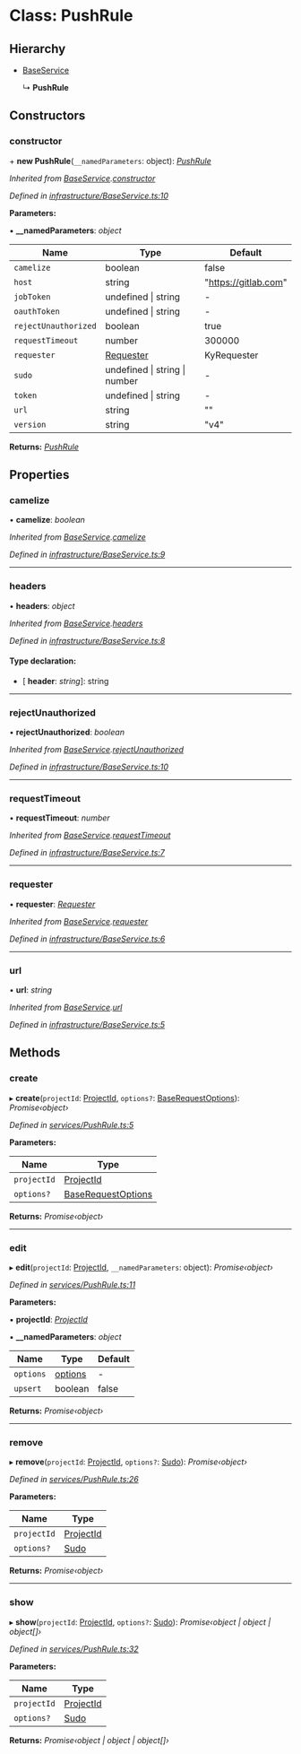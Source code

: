 # Class: PushRule

## Hierarchy

* [BaseService](_infrastructure_baseservice_.baseservice.md)

  ↳ **PushRule**

## Constructors

###  constructor

\+ **new PushRule**(`__namedParameters`: object): *[PushRule](_services_pushrule_.pushrule.md)*

*Inherited from [BaseService](_infrastructure_baseservice_.baseservice.md).[constructor](_infrastructure_baseservice_.baseservice.md#constructor)*

*Defined in [infrastructure/BaseService.ts:10](https://github.com/arsdehnel/node-gitlab/blob/c2ee9bb/src/infrastructure/BaseService.ts#L10)*

**Parameters:**

▪ **__namedParameters**: *object*

Name | Type | Default |
------ | ------ | ------ |
`camelize` | boolean | false |
`host` | string | "https://gitlab.com" |
`jobToken` | undefined &#124; string | - |
`oauthToken` | undefined &#124; string | - |
`rejectUnauthorized` | boolean | true |
`requestTimeout` | number | 300000 |
`requester` | [Requester](../interfaces/_infrastructure_index_.requester.md) |  KyRequester |
`sudo` | undefined &#124; string &#124; number | - |
`token` | undefined &#124; string | - |
`url` | string | "" |
`version` | string | "v4" |

**Returns:** *[PushRule](_services_pushrule_.pushrule.md)*

## Properties

###  camelize

• **camelize**: *boolean*

*Inherited from [BaseService](_infrastructure_baseservice_.baseservice.md).[camelize](_infrastructure_baseservice_.baseservice.md#camelize)*

*Defined in [infrastructure/BaseService.ts:9](https://github.com/arsdehnel/node-gitlab/blob/c2ee9bb/src/infrastructure/BaseService.ts#L9)*

___

###  headers

• **headers**: *object*

*Inherited from [BaseService](_infrastructure_baseservice_.baseservice.md).[headers](_infrastructure_baseservice_.baseservice.md#headers)*

*Defined in [infrastructure/BaseService.ts:8](https://github.com/arsdehnel/node-gitlab/blob/c2ee9bb/src/infrastructure/BaseService.ts#L8)*

#### Type declaration:

* \[ **header**: *string*\]: string

___

###  rejectUnauthorized

• **rejectUnauthorized**: *boolean*

*Inherited from [BaseService](_infrastructure_baseservice_.baseservice.md).[rejectUnauthorized](_infrastructure_baseservice_.baseservice.md#rejectunauthorized)*

*Defined in [infrastructure/BaseService.ts:10](https://github.com/arsdehnel/node-gitlab/blob/c2ee9bb/src/infrastructure/BaseService.ts#L10)*

___

###  requestTimeout

• **requestTimeout**: *number*

*Inherited from [BaseService](_infrastructure_baseservice_.baseservice.md).[requestTimeout](_infrastructure_baseservice_.baseservice.md#requesttimeout)*

*Defined in [infrastructure/BaseService.ts:7](https://github.com/arsdehnel/node-gitlab/blob/c2ee9bb/src/infrastructure/BaseService.ts#L7)*

___

###  requester

• **requester**: *[Requester](../interfaces/_infrastructure_index_.requester.md)*

*Inherited from [BaseService](_infrastructure_baseservice_.baseservice.md).[requester](_infrastructure_baseservice_.baseservice.md#requester)*

*Defined in [infrastructure/BaseService.ts:6](https://github.com/arsdehnel/node-gitlab/blob/c2ee9bb/src/infrastructure/BaseService.ts#L6)*

___

###  url

• **url**: *string*

*Inherited from [BaseService](_infrastructure_baseservice_.baseservice.md).[url](_infrastructure_baseservice_.baseservice.md#url)*

*Defined in [infrastructure/BaseService.ts:5](https://github.com/arsdehnel/node-gitlab/blob/c2ee9bb/src/infrastructure/BaseService.ts#L5)*

## Methods

###  create

▸ **create**(`projectId`: [ProjectId](../modules/_services_index_.md#projectid), `options?`: [BaseRequestOptions](../interfaces/_infrastructure_index_.baserequestoptions.md)): *Promise‹object›*

*Defined in [services/PushRule.ts:5](https://github.com/arsdehnel/node-gitlab/blob/c2ee9bb/src/services/PushRule.ts#L5)*

**Parameters:**

Name | Type |
------ | ------ |
`projectId` | [ProjectId](../modules/_services_index_.md#projectid) |
`options?` | [BaseRequestOptions](../interfaces/_infrastructure_index_.baserequestoptions.md) |

**Returns:** *Promise‹object›*

___

###  edit

▸ **edit**(`projectId`: [ProjectId](../modules/_services_index_.md#projectid), `__namedParameters`: object): *Promise‹object›*

*Defined in [services/PushRule.ts:11](https://github.com/arsdehnel/node-gitlab/blob/c2ee9bb/src/services/PushRule.ts#L11)*

**Parameters:**

▪ **projectId**: *[ProjectId](../modules/_services_index_.md#projectid)*

▪ **__namedParameters**: *object*

Name | Type | Default |
------ | ------ | ------ |
`options` | [options](undefined) | - |
`upsert` | boolean | false |

**Returns:** *Promise‹object›*

___

###  remove

▸ **remove**(`projectId`: [ProjectId](../modules/_services_index_.md#projectid), `options?`: [Sudo](../interfaces/_infrastructure_index_.sudo.md)): *Promise‹object›*

*Defined in [services/PushRule.ts:26](https://github.com/arsdehnel/node-gitlab/blob/c2ee9bb/src/services/PushRule.ts#L26)*

**Parameters:**

Name | Type |
------ | ------ |
`projectId` | [ProjectId](../modules/_services_index_.md#projectid) |
`options?` | [Sudo](../interfaces/_infrastructure_index_.sudo.md) |

**Returns:** *Promise‹object›*

___

###  show

▸ **show**(`projectId`: [ProjectId](../modules/_services_index_.md#projectid), `options?`: [Sudo](../interfaces/_infrastructure_index_.sudo.md)): *Promise‹object | object | object[]›*

*Defined in [services/PushRule.ts:32](https://github.com/arsdehnel/node-gitlab/blob/c2ee9bb/src/services/PushRule.ts#L32)*

**Parameters:**

Name | Type |
------ | ------ |
`projectId` | [ProjectId](../modules/_services_index_.md#projectid) |
`options?` | [Sudo](../interfaces/_infrastructure_index_.sudo.md) |

**Returns:** *Promise‹object | object | object[]›*
